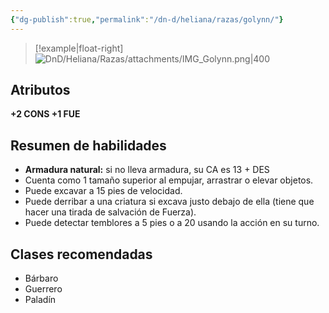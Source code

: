 ```yaml
---
{"dg-publish":true,"permalink":"/dn-d/heliana/razas/golynn/"}
---
```


>[!example|float-right]
![DnD/Heliana/Razas/attachments/IMG_Golynn.png|400](/img/user/DnD/Heliana/Razas/attachments/IMG_Golynn.png)

## Atributos
**+2 CONS +1 FUE**

## Resumen de habilidades
- **Armadura natural:** si no lleva armadura, su CA es 13 + DES
- Cuenta como 1 tamaño superior al empujar, arrastrar o elevar objetos.
- Puede excavar a 15 pies de velocidad.
- Puede derribar a una criatura si excava justo debajo de ella (tiene que hacer una tirada de salvación de Fuerza).
- Puede detectar temblores a 5 pies o a 20 usando la acción en su turno.

## Clases recomendadas
- Bárbaro
- Guerrero
- Paladín
